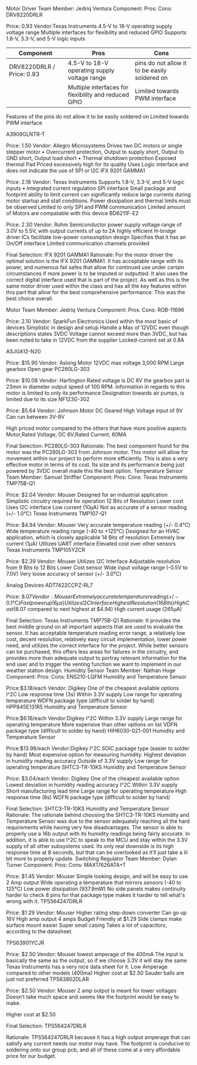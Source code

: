 Motor Driver
Team Member: Jedriq Ventura
Component:
Pros:
Cons:
DRV8220DRLR

Price: 0.93
Vendor:Texas Instruments
4.5-V to 18-V operating supply voltage range
Multiple interfaces for flexibility and reduced GPIO
Supports 1.8-V, 3.3-V, and 5-V logic inputs

| Component     | Pros                                                                                  | Cons                                                       |
| ------------- | --------------------------------------------------------------------------------------|---------------------------------------------------------   |
| DRV8220DRLR / Price: 0.93  | 4.5-V to 18-V operating supply voltage range                                          | pins do not allow it to be easily soldered on              |
|   | Multiple interfaces for flexibility and reduced GPIO                                  |Limited towards PWM interface                               |


Features of the pins do not allow it to be easily soldered on
Limited towards PWM interface

A3909GLNTR-T

Price: 1.50
Vendor: Allegro Microsystems
Drives two DC motors or single stepper motor
• Overcurrent protection, Output to supply short, Output to GND short, Output load short
• Thermal shutdown protection
Exposed thermal Pad
Priced excessively high for its quality
Uses Logic interface and does not indicate the use of SPI or I2C
IFX 9201 GAMMA1

Price: 2.18
Vendor: Texas Instruments
Supports 1.8-V, 3.3-V, and 5-V logic inputs • Integrated current regulation
SPI interface
Small package and footprint
ability to limit current can significantly reduce large currents during motor startup and stall conditions. 
Power dissipation and thermal limits must be observed
Limited to only SPI and PWM communication
Limited amount of Motors are compatable with this device
BD6211F-E2

Price: 2.30
Vendor: Rohm Semiconductor
 power supply voltage range of 3.0V to 5.5V, with output currents of up to 2A
 highly efficient H-bridge driver ICs facilitate low-power consumption design
Specifies that it has an On/Off interface
Limited communication channels provided


Final Selection: IFX 9201 GAMMA1
Rationale: For the motor driver the optimal solution is the IFX 9201 GAMMA1. It has acceptable range with its power, and numerous fail safes that allow for continued use under certain circumstances if more power is to be imputed or outputted. It also uses the correct digital interface used that is part of the project. As well as this is the same motor driver used within the class and has all the key features within this part that allow for the best comprehensive performance. This was the best choice overall. 

Motor
Team Member: Jedriq Ventura
Component:
Pros:
Cons:
ROB-11696

Price: 2.10
Vendor: SparkFun Electronics
Used within the most basic of devices
Simplistic in design and setup
Handle a Max of 12VDC even though descriptions states 3VDC
Voltage cannot exceed more than 3VDC, but has been noted to take in 12VDC from the supplier
Locked-current set at 0.8A


ASJGA12-N20

Price: $15.90
Vendor: Aslong Motor
12VDC max voltage
3,000 RPM
Large gearbox
Open gear
PC280LG-303

Price: $10.08
Vendor: Harfington
Rated voltage is DC 6V
 the gearbox part is 23mm in diameter
output speed of 100 RPM.
Information in regards to this motor is limited to only its performance
Designation towards air pumps, is limited due to its size
NF123G-302

Price: $5.64
Vendor: Johnson Motor
DC Geared 
High Voltage input of 9V
Can run between 3V-9V


High priced motor compared to the others that have more positive aspects
Motor,Rated Voltage, DC 6V;Rated Current,  60MA


Final Selection: PC280LG-303
Rationale: The best component found for the motor was the PC280LG-303 from Johnson motor. This motor will allow for movement within our project to perform more efficiently. This is also a very effective motor in terms of its cost. Its size and its performance being just powered by 3VDC overall made this the best option.
Temperature Sensor
Team Member: Samuel Striffler
Component:
Pros:
Cons:
Texas Instruments TMP75B-Q1

Price: $2.04
Vendor: Mouser
Designed for an industrial application
Simplistic circuitry required for operation
12 Bits of Resolution
Lower cost
Uses I2C interface
Low current (10µA)
Not as accurate of a sensor reading (+/- 1.0℃)
Texas Instruments
TMP107-Q1

Price: $4.94
Vendor: Mouser
Very accurate temperature reading (+/- 0.4℃)
Wide temperature reading range (-40 to +125℃)
Designed for an HVAC application, which is closely applicable
14 Bits of resolution
Extremely low current (1µA)
Utilizes UART interface
Elevated cost over other sensors
Texas Instruments
TMP105YZCR

Price: $2.39
Vendor: Mouser
Utilizes I2C Interface
Adjustable resolution from 9 Bits to 12 Bits
Lower Cost sensor
Wide input voltage range (-0.5V to 7.0V)
Very loose accuracy of sensor (+/- 3.0℃)


Analog Devices
ADT7422CCPZ-RL7

Price: $8.07
Vendor: Mouser
Extremely accurate temperature reading (+/- 0.1℃)
Fast power up (6µs)
Utilizes I2C Interface
Highest Resolution (16 Bits)
High Cost ($8.07 compared to next highest at $4.94)
High current usage (265µA)


Final Selection: Texas Instruments TMP75B-Q1
Rationale: It provides the best middle ground on all important aspects that are used to evaluate the sensor. It has acceptable temperature reading error range, a relatively low cost, decent resolution, relatively easy circuit implementation, lower power need, and utilizes the correct interface for the project. While better sensors can be purchased, this offers less areas for failures in the circuitry, and provides more than adequate output to portray relevant information for the end user and to trigger the venting function we want to implement in our weather station design. 
Humidity Sensor
Team Member: Nathan Hoge
Component:
Pros:
Cons:
ENS210-LQFM Humidity and Temperature Sensor

Price:$3.18/each
Vendor: Digikey
One of the cheapest available options
I^2C
Low response time (3s)
Within 3.3V supply
Low range for operating temperature
WDFN package type (difficult to solder by hand)
HPP845E131R5 Humidity and Temperature Sensor

Price:$6.16/each
Vendor:Digikey
I^2C
Within 3.3V supply
Large range for operating temperature
More expensive than other options on list
VDFN package type (difficult to solder by hand)
HIH6030-021-001 Humidity and Temperature Sensor

Price:$13.98/each
Vendor:Digikey
I^2C
SOIC package type (easier to solder by hand)
Most expensive option for measuring humidity.
Highest deviation in humidity reading accuracy
Outside of 3.3V supply
Low range for operating temperature
SHTC3-TR-10KS Humidity and Temperature Sensor

Price: $3.04/each
Vendor: Digikey
One of the cheapest available option
Lowest deviation in humidity reading accuracy
I^2C
Within 3.3V supply
Short manufacturing lead time
Large range for operating temperature
High response time (8s)
WDFN package type (difficult to solder by hand)


Final Selection: SHTC3-TR-10KS Humidity and Temperature Sensor
Rationale: The rationale behind choosing the SHTC3-TR-10KS Humidity and Temperature Sensor was due to the sensor adequately reaching all the hard requirements while having very few disadvantages. The sensor is able to properly use a 16b output with its humidity readings being fairly accurate. In addition, it is able to use I^2C to speak to the MCU and stay within the 3.3V supply of all other subsystems used. Its only real downside is its high response time at 8 seconds, but that can be overlooked as it’ll just take a lil bit more to properly update.
Switching Regulator
Team Member: Dylan Turner
Component:
Pros:
Cons:
MAX17626ATA+T



Price: $1.45
Vendor: Mouser
Simple looking design, and will be easy to use.
2 Amp output 
Wide operating a temperature that mirrors sensors (-40 to 125℃)
Low power dissipation (937.9mW)
No side panels makes continuity harder to check
8 pins for that package type makes it harder to tell what's wrong with it.
TPS564247DRLR




Price: $1.29 
Vendor: Mouser
Higher rating step-down converter
Can go up 16V 
High amp output 4 amps
Budget Friendly at $1.29
Side clamps make surface mount easier
Super small casing 
Takes a lot of capacitors, according to the datasheet.




TPS63901YCJR


Price: $2.50
Vendor: Mouser
lowest amperage of the 400mA 
The input is basically the same as the output, so if we choose 3.3V it will stay the same
Texas Instruments has a very nice data sheet for it.
Low Amperage compared to other models (400ma)
Higher cost at $2.50
Sauder balls are just not preferred 
TPS63802DLAR


Price: $2.50
Vendor: Mouser
2 amp output
Is meant for lower voltages 
Doesn’t take much space and seems like the footprint would be easy to make.


Higher cost at $2.50

Final Selection: TPS564247DRLR

Rationale: TPS564247DRLR because it has a high output amperage that can satisfy any current needs our motor may have. The footprint is conducive to soldering onto our group pcb, and all of these come at a very affordable price for our budget.

